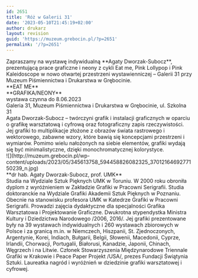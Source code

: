 ```yaml
---
id: 2651
title: 'Róż w Galerii 31'
date: '2023-05-10T21:45:19+02:00'
author: drukarz
layout: revision
guid: 'https://muzeum.grebocin.pl/?p=2651'
permalink: '/?p=2651'
---
```


<div class="" dir="auto"><div class="x1iorvi4 x1pi30zi x1l90r2v x1swvt13" data-ad-comet-preview="message" data-ad-preview="message" id=":Rl3altaiql5bb9l5qq75b5klbaH2:"><div class="x78zum5 xdt5ytf xz62fqu x16ldp7u"><div class="xu06os2 x1ok221b"><div class="xdj266r x11i5rnm xat24cr x1mh8g0r x1vvkbs x126k92a"><div dir="auto">Zapraszamy na wystawę indywidualną **Agaty Dworzak-Subocz**, prezentującą prace graficzne i neony z cykli Eat me, Pink Lollypop i Pink Kaleidoscope w nowo otwartej przestrzeni wystawienniczej – Galerii 31 przy <span class="xt0psk2">Muzeum Piśmiennictwa i Drukarstwa w Grębocinie.</span></div></div><div dir="auto"></div><div class="x11i5rnm xat24cr x1mh8g0r x1vvkbs xtlvy1s x126k92a"><div dir="auto">**EAT ME**</div><div dir="auto">**GRAFIKA/NEONY**</div><div dir="auto">wystawa czynna do 8.06.2023</div><div dir="auto">Galeria 31, Muzeum Piśmiennictwa i Drukarstwa w Grębocinie, ul. Szkolna 31</div></div><div dir="auto"></div><div class="x11i5rnm xat24cr x1mh8g0r x1vvkbs xtlvy1s x126k92a"><div dir="auto">Agata Dworzak-Subocz – twórczyni grafik i instalacji graficznych w oparciu o grafikę warsztatową i cyfrową oraz fotograficzny zapis rzeczywistości. Jej grafiki to multiplikacje złożone z obrazów świata rastrowego i wektorowego, zabawne wzory, które bawią się koncepcjami przestrzeni i wymiarów. Pomimo wielu nałożonych na siebie elementów, grafiki wydają się być minimalistyczne, dzięki monochromatycznej kolorystyce.</div><div dir="auto"></div></div><div dir="auto">![](http://muzeum.grebocin.pl/wp-content/uploads/2023/05/345613758_594458826082325_3701216469277150239_n.jpg)</div><div dir="auto"></div><div class="x11i5rnm xat24cr x1mh8g0r x1vvkbs xtlvy1s x126k92a"><div dir="auto">**dr hab. Agaty Dworzak-Subocz, prof. UMK**</div><div dir="auto"></div><div dir="auto">Studia na Wydziale Sztuk Pięknych UMK w Toruniu. W 2000 roku obroniła dyplom z wyróżnieniem w Zakładzie Grafiki w Pracowni Serigrafii. Studia doktoranckie na Wydziale Grafiki Akademii Sztuk Pięknych w Poznaniu. Obecnie na stanowisku profesora UMK w Katedrze Grafiki w Pracowni Serigrafii. Prowadzi zajęcia dydaktyczne dla specjalności Grafika Warsztatowa i Projektowanie Graficzne. Dwukrotna stypendystka Ministra Kultury i Dziedzictwa Narodowego /2006, 2016/. Jej grafiki prezentowane były na 39 wystawach indywidualnych i 260 wystawach zbiorowych w Polsce i za granicą m.in. w Niemczech, Hiszpanii, St. Zjednoczonych, Argentynie, Korei, Indiach, Bułgarii, Belgii, Słowenii, Macedonii, Cyprze, Irlandii, Chorwacji, Portugalii, Białorusi, Kanadzie, Japonii, Chinach, Węgrzech i na Litwie. Członek Stowarzyszenia Międzynarodowe Triennale Grafiki w Krakowie i Peace Paper Projekt /USA/, prezes Fundacji Świątynia Sztuki. Laureatka nagród i wyróżnień w dziedzinie grafiki warsztatowej i cyfrowej.</div></div></div></div></div></div>